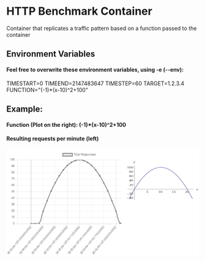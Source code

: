 # HTTP Benchmark Container
Container that replicates a traffic pattern based on a function passed to the container

## Environment Variables
#### Feel free to overwrite these environment variables, using -e (--env):
TIMESTART=0 TIMEEND=2147483647 TIMESTEP=60 TARGET=1.2.3.4 FUNCTION="(-1)*(x-10)^2+100"

## Example:
#### Function (Plot on the right): (-1)*(x-10)^2+100
#### Resulting requests per minute (left)

![Pattern Comparison](https://github.com/CM2Walki/BenchmarkContainer/blob/master/docs/metricDiag.png)
